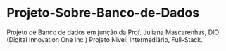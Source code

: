 # Projeto-Sobre-Banco-de-Dados
Projeto de Banco de dados em junção da Prof. Juliana Mascarenhas, DIO (Digital Innovation One Inc.)
Projeto Nivel: Intermediário, Full-Stack.
